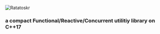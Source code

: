 ![Ratatoskr](https://raw.githubusercontent.com/GobanTKG/Ratatoskr-cpp/medias/medias/Ratatoskr_logo.png "Ratatoskr_logo")
### a compact Functional/Reactive/Concurrent utilitiy library on C++17
